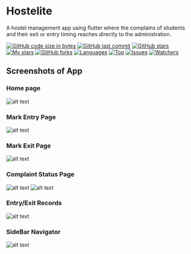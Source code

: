 # Hostelite
A hostel management app using flutter where the complains of students and their exit or entry timing reaches directly to the administration.

[![GitHub code size in bytes](https://img.shields.io/github/languages/code-size/hackslash-nitp/Hostelite?logo=github&style=for-the-badge)](https://github.com/Sushobhit-Kumar-Singh/) 
[![GitHub last commit](https://img.shields.io/github/last-commit/hackslash-nitp/Hostelite?style=for-the-badge&logo=git)](https://github.com/Sushobhit-Kumar-Singh/) 
[![GitHub stars](https://img.shields.io/github/stars/hackslash-nitp/Hostelite?style=for-the-badge)](https://github.com/Sushobhit-Kumar-Singh/Hostellite//stargazers) 
[![My stars](https://img.shields.io/github/stars/Sushobhit-Kumar-Singh?affiliations=OWNER%2CCOLLABORATOR&style=for-the-badge&label=My%20stars)](https://github.com/hackslash-nitjsr/Hostelite/stargazers) 
[![GitHub forks](https://img.shields.io/github/forks/hackslash-nitp/Hostelite?style=for-the-badge&logo=git)](https://github.com/Sushobhit-Kumar-Singh/Hostellite/network)
[![Languages](https://img.shields.io/github/languages/count/hackslash-nitp/Hostelite?style=for-the-badge)](https://github.com/Sushobhit-Kumar-Singh/Hostellite)
[![Top](https://img.shields.io/github/languages/top/hackslash-nitp/Hostelite?style=for-the-badge&label=Top%20Languages)](https://github.com/Sushobhit-Kumar-Singh/Hostellite)
[![Issues](https://img.shields.io/github/issues/hackslash-nitp/Hostelite?style=for-the-badge&label=Issues)](https://github.com/Sushobhit-Kumar-Singh/Hostellite)
[![Watchers](	https://img.shields.io/github/watchers/hackslash-nitp/Hostelite?label=Watch&style=for-the-badge)](https://github.com/Sushobhit-Kumar-Singh/Hostellite/) 

## Screenshots of App
 ### Home page
![alt text](https://i.ibb.co/562MTcd/hostelite-7.jpg)

### Mark Entry Page
![alt text](https://i.ibb.co/Y04QgCY/hostelite-6.jpg)

### Mark Exit Page
![alt text](https://i.ibb.co/vLw0T86/hostelite-5.jpg)

### Complaint Status Page
![alt text](https://i.ibb.co/wzrKbFv/hostelite-4.jpg)
![alt text](https://i.ibb.co/gZG3GMz/hostelite-1.jpg)

### Entry/Exit Records
![alt text](https://i.ibb.co/0cy4sGJ/hostelite-3.jpg)

### SideBar Navigator
![alt text](https://i.ibb.co/yphVxLf/hostelite-2.jpg)






